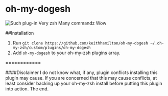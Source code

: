 oh-my-dogesh
============

![Such plug-in     Very zsh      Many commandz    Wow](http://i.imgur.com/KUqeGTJ.jpg)

##Installation
1. Run ```git clone https://github.com/keithhamilton/oh-my-dogesh ~/.oh-my-zsh/custom/plugins/oh-my-dogesh```
2. Add ```oh-my-dogesh``` to your oh-my-zsh plugins array.

============

####Disclaimer
I do not know what, if any, plugin conflicts installing this plugin may cause. If you are concerned that this may cause conflicts, at least consider backing up your oh-my-zsh install before putting this plugin into action. The end.

